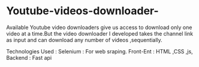 # Youtube-videos-downloader-
Available Youtube video downloaders give us access to download only one video at a time.But the video downloader I developed takes the channel link as input and can download any number of videos ,sequentially.

Technologies Used : 
Selenium : For web sraping.
Front-Ent : HTML ,CSS ,js,
Backend : Fast api
